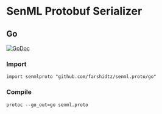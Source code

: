 # SenML Protobuf Serializer

## Go
[![GoDoc](https://godoc.org/github.com/farshidtz/senml.proto/go?status.svg)](https://godoc.org/github.com/farshidtz/senml.proto/go)
### Import
```
import senmlproto "github.com/farshidtz/senml.proto/go"
```

### Compile
```
protoc --go_out=go senml.proto
```